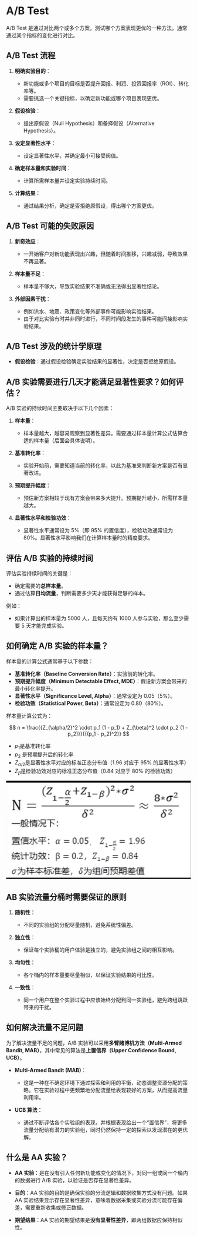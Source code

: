 # A/B Test

A/B Test 是通过对比两个或多个方案，测试哪个方案表现更优的一种方法。通常通过某个指标的变化进行对比。

## A/B Test 流程

1. **明确实验目的**：
   - 新功能或多个项目的目标是否提升回报、利润、投资回报率（ROI）、转化率等。
   - 需要挑选一个关键指标，以确定新功能或哪个项目表现更优。

2. **假设检验**：
   - 提出原假设（Null Hypothesis）和备择假设（Alternative Hypothesis）。
   
3. **设定显著性水平**：
   - 设定显著性水平，并确定最小可接受阀值。

4. **确定样本量和实验时间**：
   - 计算所需样本量并设定实验持续时间。

5. **计算结果**：
   - 通过结果分析，确定是否拒绝原假设，得出哪个方案更优。

## A/B Test 可能的失败原因

1. **新奇效应**：
   - 一开始客户对新功能表现出兴趣，但随着时间推移，兴趣减弱，导致效果不再显著。

2. **样本量不足**：
   - 样本量不够大，导致实验结果不准确或无法得出显著性结论。

3. **外部因素干扰**：
   - 例如洪水、地震、政策变化等外部事件可能影响实验结果。
   - 由于对比实验有时并非同时进行，不同时间段发生的事件可能间接影响实验结果。

## A/B Test 涉及的统计学原理

- **假设检验**：通过假设检验确定实验结果的显著性，决定是否拒绝原假设。

## A/B 实验需要进行几天才能满足显著性要求？如何评估？

A/B 实验的持续时间主要取决于以下几个因素：
1. **样本量**：
   - 样本量越大，越容易观察到显著性差异。需要通过样本量计算公式估算合适的样本量（后面会具体说明）。

2. **基准转化率**：
   - 实验开始前，需要知道当前的转化率，以此为基准来判断新方案是否有显著改进。

3. **预期提升幅度**：
   - 预估新方案相较于现有方案会带来多大提升。预期提升越小，所需样本量越大。

4. **显著性水平和检验功效**：
   - 显著性水平通常设为 5%（即 95% 的置信度），检验功效通常设为 80%。显著性水平影响我们在计算样本量时的精度要求。

## 评估 A/B 实验的持续时间

评估实验持续时间的关键是：
- 确定需要的**总样本量**。
- 通过估算**日均流量**，判断需要多少天才能获得足够的样本。
  
例如：
- 如果计算出的样本量为 5000 人，且每天约有 1000 人参与实验，那么至少需要 5 天才能完成实验。

## 如何确定 A/B 实验的样本量？

样本量的计算公式通常基于以下参数：
- **基准转化率（Baseline Conversion Rate）**：实验前的转化率。
- **预期提升幅度（Minimum Detectable Effect, MDE）**：假设新方案会带来的最小转化率提升。
- **显著性水平（Significance Level, Alpha）**：通常设定为 0.05（5%）。
- **检验功效（Statistical Power, Beta）**：通常设定为 0.80（80%）。

样本量计算公式为：

$$
n = \frac{{Z_{\alpha/2}^2 \cdot p_1 (1 - p_1) + Z_{\beta}^2 \cdot p_2 (1 - p_2)}}{{(p_1 - p_2)^2}}
$$

- $p_1$是基准转化率
- $p_2$ 是预期提升后的转化率
- $Z_{\alpha/2}$是显著性水平对应的标准正态分布值（1.96 对应于 95% 的显著性水平）
- $Z_{\beta}$是检验功效对应的标准正态分布值（0.84 对应于 80% 的检验功效）

![alt text](<img/Pasted Graphic.jpg>)

## AB 实验流量分桶时需要保证的原则

1. **随机性**：
   - 不同的实验组的分配尽量随机，避免系统性偏差。

2. **独立性**：
   - 保证每个实验桶的用户体验是独立的，避免实验组之间的相互影响。

3. **均匀性**：
   - 各个桶内的样本量要尽量相似，以保证实验结果的可比性。

4. **一致性**：
   - 同一个用户在整个实验过程中应该始终分配到同一实验组，避免跨组跳跃带来的干扰。

## 如何解决流量不足问题

为了解决流量不足的问题，A/B 实验可以采用**多臂赌博机方法（Multi-Armed Bandit, MAB）**，其中常见的算法是**上置信界（Upper Confidence Bound, UCB）**。

- **Multi-Armed Bandit (MAB)**：
   - 这是一种在不确定环境下通过探索和利用的平衡，动态调整资源分配的策略。它在实验过程中更频繁地分配流量给表现较好的方案，从而提高流量利用率。

- **UCB 算法**：
   - 通过不断评估各个实验组的表现，并根据表现给出一个“置信界”，将更多流量分配给有潜力的实验组，同时仍然保持一定的探索以发现潜在的更优解。

## 什么是 AA 实验？

- **AA 实验**：是在没有引入任何新功能或变化的情况下，对同一组或同一个桶内的数据进行 A/B 实验，以验证是否存在显著性差异。
  
- **目的**：AA 实验的目的是确保实验的分流逻辑和数据收集方式没有问题。如果 AA 实验结果显示存在显著性差异，意味着数据采集或实验分流可能存在偏差，需要重新收集或修正数据。

- **期望结果**：AA 实验的期望结果是**没有显著性差异**，即两组数据应保持相似性。


